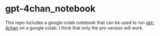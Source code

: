 # gpt-4chan_notebook
This repo includes a google colab notebook that can be used to run [gpt-4chan](https://github.com/Aspie96/gpt-4chan-model) on a google colab. I think that only the pro version will work.
